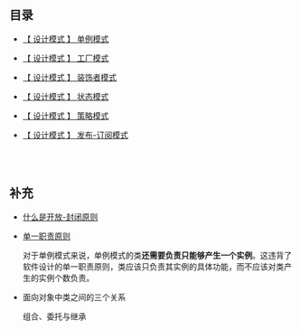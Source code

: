 ## 目录

* [【 设计模式 】 单例模式](https://mp.weixin.qq.com/s/95_oTlmPKHqDCmUJaWeg0A)

* [【 设计模式 】 工厂模式](https://mp.weixin.qq.com/s/3SsjPP3bxPiQKASKfvyYag)

* [【 设计模式 】 装饰者模式](https://mp.weixin.qq.com/s/KVy81rtB0YMeaHaem1PYMw)

* [【 设计模式 】 状态模式](https://github.com/yang1212/collection-about/issues/36)

* [【 设计模式 】 策略模式](https://github.com/yang1212/collection-about/issues/37)

* [【 设计模式 】 发布-订阅模式](https://github.com/yang1212/collection-about/issues/38)




<br/>
<br/>

## 补充

* [什么是开放-封闭原则](https://cloud.tencent.com/developer/article/1456518)
* [单一职责原则](https://geek-docs.com/design-pattern/design-principle/single-responsibility-principle.html)

  对于单例模式来说，单例模式的类**还需要负责只能够产生一个实例**。这违背了软件设计的单一职责原则，类应该只负责其实例的具体功能，而不应该对类产生的实例个数负责。
  
* 面向对象中类之间的三个关系

  组合、委托与继承  
  
